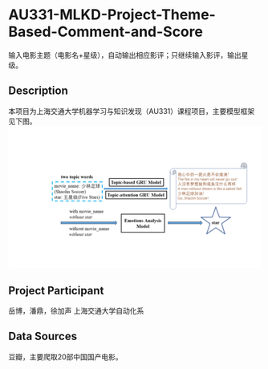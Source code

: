 # AU331-MLKD-Project-Theme-Based-Comment-and-Score
输入电影主题（电影名+星级），自动输出相应影评；只继续输入影评，输出星级。
## Description
本项目为上海交通大学机器学习与知识发现（AU331）课程项目，主要模型框架见下图。
![image](https://github.com/Bobyue0118/AU331-MLKD-Project-Theme-Based-Comment-and-Score/blob/master/assets/%E6%95%B4%E4%BD%93%E6%A1%86%E6%9E%B6.png)




## Project Participant
岳博，潘鼎，徐加声 上海交通大学自动化系
## Data Sources
豆瓣，主要爬取20部中国国产电影。
